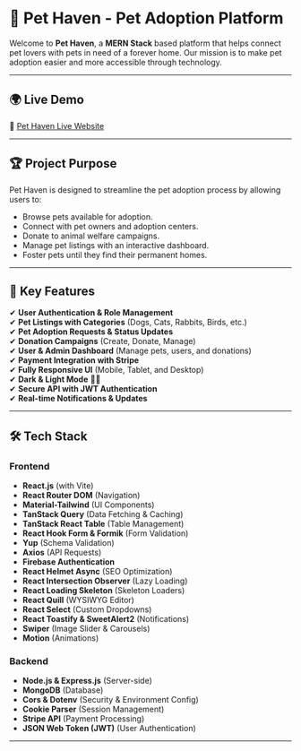 # 🐾 Pet Haven - Pet Adoption Platform

Welcome to **Pet Haven**, a **MERN Stack** based platform that helps connect pet lovers with pets in need of a forever home. Our mission is to make pet adoption easier and more accessible through technology.

---

## 🌍 Live Demo
🔗 [Pet Haven Live Website](https://paw-haven-39454.web.app/)  

---

## 🏆 Project Purpose
Pet Haven is designed to streamline the pet adoption process by allowing users to:
- Browse pets available for adoption.
- Connect with pet owners and adoption centers.
- Donate to animal welfare campaigns.
- Manage pet listings with an interactive dashboard.
- Foster pets until they find their permanent homes.

---

## 🚀 Key Features
✔ **User Authentication & Role Management**  
✔ **Pet Listings with Categories** (Dogs, Cats, Rabbits, Birds, etc.)  
✔ **Pet Adoption Requests & Status Updates**  
✔ **Donation Campaigns** (Create, Donate, Manage)  
✔ **User & Admin Dashboard** (Manage pets, users, and donations)  
✔ **Payment Integration with Stripe**  
✔ **Fully Responsive UI** (Mobile, Tablet, and Desktop)  
✔ **Dark & Light Mode** 🌙🌞  
✔ **Secure API with JWT Authentication**  
✔ **Real-time Notifications & Updates**  

---

## 🛠️ Tech Stack
### **Frontend**
- **React.js** (with Vite)
- **React Router DOM** (Navigation)
- **Material-Tailwind** (UI Components)
- **TanStack Query** (Data Fetching & Caching)
- **TanStack React Table** (Table Management)
- **React Hook Form & Formik** (Form Validation)
- **Yup** (Schema Validation)
- **Axios** (API Requests)
- **Firebase Authentication**
- **React Helmet Async** (SEO Optimization)
- **React Intersection Observer** (Lazy Loading)
- **React Loading Skeleton** (Skeleton Loaders)
- **React Quill** (WYSIWYG Editor)
- **React Select** (Custom Dropdowns)
- **React Toastify & SweetAlert2** (Notifications)
- **Swiper** (Image Slider & Carousels)
- **Motion** (Animations)

### **Backend**
- **Node.js & Express.js** (Server-side)
- **MongoDB** (Database)
- **Cors & Dotenv** (Security & Environment Config)
- **Cookie Parser** (Session Management)
- **Stripe API** (Payment Processing)
- **JSON Web Token (JWT)** (User Authentication)

---
